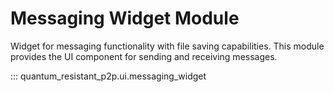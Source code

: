 # Messaging Widget Module

Widget for messaging functionality with file saving capabilities. This module provides the UI component for sending and receiving messages.

::: quantum_resistant_p2p.ui.messaging_widget
